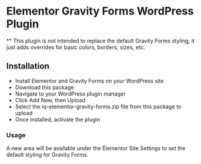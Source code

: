 # Elementor Gravity Forms WordPress Plugin

** This plugin is not intended to replace the default Gravity Forms styling, it just adds overrides for basic colors, borders, sizes, etc.

## Installation
- Install Elementor and Gravity Forms on your WordPress site
- Download this package
- Navigate to your WordPress plugin manager
- Click Add New, then Upload
- Select the iq-elementor-gravity-forms.zip file from this package to upload
- Once installed, activate the plugin


### Usage
A new area will be available under the Elementor Site Settings to set the default styling for Gravity Forms.


